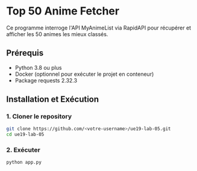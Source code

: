 # Top 50 Anime Fetcher

Ce programme interroge l'API MyAnimeList via RapidAPI pour récupérer et afficher les 50 animes les mieux classés.

## Prérequis

- Python 3.8 ou plus
- Docker (optionnel pour exécuter le projet en conteneur)
- Package requests 2.32.3

## Installation et Exécution

### 1. Cloner le repository
```bash
git clone https://github.com/<votre-username>/ue19-lab-05.git
cd ue19-lab-05
```

### 2. Exécuter
```bash
python app.py
